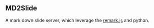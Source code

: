 MD2Slide
---
A mark down slide server, which leverage the [remark.js](https://github.com/gnab/remark) and python.
